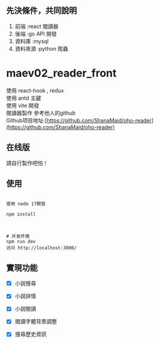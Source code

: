 ## 先決條件，共同說明  

1. 前端 :react   閱讀器  
2. 後端 :go      API 開發  
3. 資料庫 :mysql   
4. 資料來源 :python  爬蟲  

# maev02_reader_front  
使用 react-hook , redux  
使用 antd 主鍵  
使用 vite 開發  
閱讀器製作 參考他人的github   
Github项目地址:[https://github.com/ShanaMaid/oho-reader](https://github.com/ShanaMaid/oho-reader)



## 在线版
請自行製作吧怕！


## 使用
```
 
使用 node 17開發

npm install 



# 开发环境  
npm run dev  
访问 http://localhost:3000/  

```

## 實現功能  
- [x] 小説搜尋  
- [x] 小説詳情  
- [x] 小説閱讀  
- [x] 閱讀字體背景調整  
- [x] 搜尋歷史資訊  


